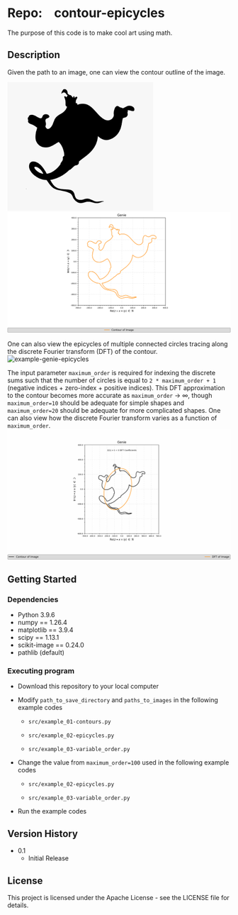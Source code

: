 # Repo:    contour-epicycles

The purpose of this code is to make cool art using math. 

## Description

Given the path to an image, one can view the contour outline of the image. 


<img title="" src="data/genie.png" alt="example-original_genie_image" width="329" data-align="center">


<img title="" src="output/example_01-contours/genie-Contour.png" alt="example-genie_contour" data-align="center">


One can also view the epicycles of multiple connected circles tracing along the discrete Fourier transform (DFT) of the contour. 
![example-genie-epicycles](output/example_02-epicycles/genie-Epicycles.gif)

The input parameter `maximum_order` is required for indexing the discrete sums such that the number of circles is equal to `2 * maximum_order + 1` (negative indices + zero-index + positive indices). This DFT approximation to the contour becomes more accurate as `maximum_order` $\rightarrow$ $\infty$, though `maximum_order=10`  should be adequate for simple shapes and `maximum_order=20` should be adequate for more complicated shapes. One can also view how the discrete Fourier transform varies as a function of  `maximum_order`.
![example-genie_variable_order](output/example_03-variable_order/genie-VariableOrder.gif)

## Getting Started

### Dependencies

* Python 3.9.6
* numpy == 1.26.4
* matplotlib == 3.9.4
* scipy == 1.13.1
* scikit-image == 0.24.0
* pathlib (default)

### Executing program

* Download this repository to your local computer

* Modify `path_to_save_directory` and `paths_to_images` in  the following example codes
  
  * `src/example_01-contours.py`
  
  * `src/example_02-epicycles.py`
  
  * `src/example_03-variable_order.py`

* Change the value from `maximum_order=100` used  in the following example codes
  
  * `src/example_02-epicycles.py`
  
  * `src/example_03-variable_order.py`

* Run the example codes

## Version History

* 0.1
  * Initial Release

## License

This project is licensed under the Apache License - see the LICENSE file for details.

